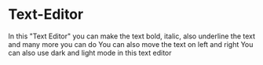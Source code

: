 # Text-Editor
In this "Text Editor" you can make the text bold, italic, also underline the text and many more you can do You can also move the text on left and right You can also use dark and light mode in this text editor

